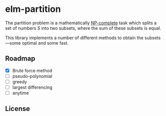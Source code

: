 # elm-partition

The partition problem is a mathematically [NP-complete](https://en.wikipedia.org/wiki/NP-completeness) task which splits a set of numbers _S_ into two subsets, where the sum of these subsets is equal.

This library implements a number of different methods to obtain the subsets&mdash;some optimal and some fast.

## Roadmap

- [x] Brute force method
- [ ] pseudo-polynomial
- [ ] greedy
- [ ] largest differencing
- [ ] anytime

## License
